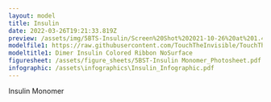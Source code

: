 ```yaml
---
layout: model
title: Insulin
date: 2022-03-26T19:21:33.819Z
preview: /assets/img/5BTS-Insulin/Screen%20Shot%202021-10-26%20at%201.40.36%20PM.png
modelfile1: https://raw.githubusercontent.com/TouchTheInvisible/TouchTheInvisible.github.io/master/assets/models/5BTS-Insulin/5BTS%20DimerInsulin%20ColoredRibbon%20NoSurface.dae
modeltitle1: Dimer Insulin Colored Ribbon NoSurface
figuresheet: /assets/figure_sheets/5BST-Insulin Monomer_Photosheet.pdf
infographic: /assets\infographics\Insulin_Infographic.pdf
---
```

Insulin Monomer